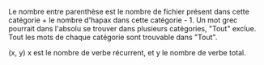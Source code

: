 Le nombre entre parenthèse est le nombre de fichier présent dans cette catégorie + le nombre d'hapax dans cette catégorie - 1.
Un mot grec pourrait dans l'absolu se trouver dans plusieurs catégories, "Tout" exclue.
Tout les mots de chaque catégorie sont trouvable dans "Tout".

(x, y) x est le nombre de verbe récurrent, et y le nombre de verbe total.